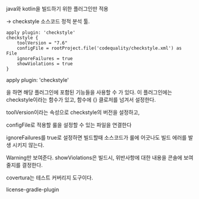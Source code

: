 java와 kotlin을 빌드하기 위한 플러그인만 적용



->  checkstyle  소스코드 정적 분석 툴. 

```
apply plugin: 'checkstyle'
checkstyle {
    toolVersion = "7.6"
    configFile = rootProject.file('codequality/checkstyle.xml') as File
    ignoreFailures = true
    showViolations = true
}
```
apply plugin: 'checkstyle'

을 하면 해당 플러그인에 포함된 기능들을 사용할 수 가 있다. 이 플러그인에는 checkstyle이라는 함수가 있고, 함수에 {} 클로저를 넘겨서 설정한다.


toolVersion이라는 속성으로 checkstyle의 버전을 설정하고, 

configFile로 적용할 룰을 설정할 수 있는 파일을 연결한다

 ignoreFailures를 true로 설정하면 빌드할때 소스코드가 룰에 어긋나도 빌드 에러를 발생 시키지 않는다. 
 
 Warning만 보여준다. showViolations은 빌드시, 위반사항에 대한 내용을 콘솔에 보여줄지를 결정한다.
 
 
 covertura는 테스트 커버리지 도구이다.
 
 
 license-gradle-plugin
